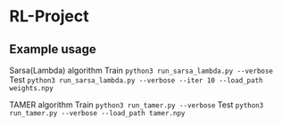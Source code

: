 # RL-Project

## Example usage

Sarsa(Lambda) algorithm
Train
```python3 run_sarsa_lambda.py --verbose```
Test
```python3 run_sarsa_lambda.py --verbose --iter 10 --load_path weights.npy```

TAMER algorithm
Train
```python3 run_tamer.py --verbose```
Test
```python3 run_tamer.py --verbose --load_path tamer.npy```
